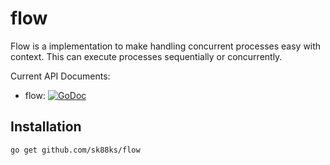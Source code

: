 # flow

Flow is a implementation to make handling concurrent processes easy with context.
This can execute processes sequentially or concurrently.
 
Current API Documents:

* flow: [![GoDoc](https://godoc.org/github.com/sk88ks/flow?status.svg)](https://godoc.org/github.com/sk88ks/flow)

Installation
----

```
go get github.com/sk88ks/flow
```                                     

